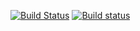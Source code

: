 [![Build Status](https://travis-ci.org/fingera/fingera_libc.svg?branch=master)](https://travis-ci.org/fingera/fingera_libc) [![Build status](https://ci.appveyor.com/api/projects/status/eq5s21ojjh0f7byb/branch/master?svg=true)](https://ci.appveyor.com/project/fingera/fingera-libc/branch/master)